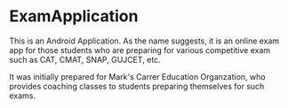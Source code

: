 # ExamApplication
This is an Android Application. As the name suggests, it is an online exam app for those students who are preparing for various
competitive exam such as CAT, CMAT, SNAP, GUJCET, etc.

It was initially prepared for Mark's Carrer Education Organzation, who provides coaching classes to students preparing themselves 
for such exams.
